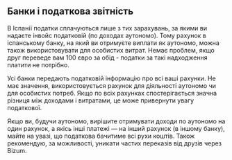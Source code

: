 ## Банки і податкова звітність

В Іспанії податки сплачуються лише з тих зарахувань, за якими ви надаєте інвойс податковій (по доходах аутономо). Тому
рахунок в іспанському банку, на який ви отримуєте виплати як аутономо, можна також використовувати для особистих витрат.
Немає проблем, якщо друг переведе вам 100 євро за обід - податки за такі надходження платити не потрібно.

Усі банки передають податковій інформацію про всі ваші рахунки. Не має значення, використовується рахунок для діяльності
аутономо чи для особистих потреб. Якщо по всіх рахунках спостерігається значна різниця між доходами і витратами, це може
привернути увагу податкової.

Якщо ви, будучи аутономо, вирішите отримувати доходи по аутономо на один рахунок, а якісь інші платежі — на інший
рахунок (в іншому банку), майте на увазі, що податкова бачитиме всі рухи коштів. Також рекомендую, за можливості,
уникати частих переказів від друзів через Bizum.
